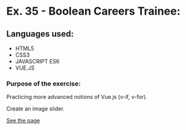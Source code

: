 # Ex. 35 - Boolean Careers Trainee:

## Languages used:

- HTML5
- CSS3
- JAVASCRIPT ES6
- VUE.JS

### Purpose of the exercise:

Practicing more advanced notions of Vue.js (v-if, v-for).

Create an image slider.

[See the page](https://francesco-allera.github.io/vue-slider)
